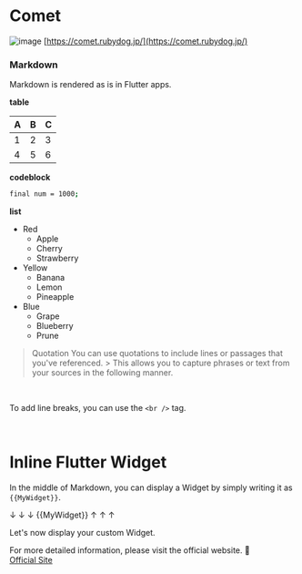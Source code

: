 # Comet

![image](assets/images/flutter-and-markdown.png)
[https://comet.rubydog.jp/](https://comet.rubydog.jp/)

### Markdown

Markdown is rendered as is in Flutter apps.

**table**

| A   | B   | C   |
| --- | --- | --- |
| 1   | 2   | 3   |
| 4   | 5   | 6   |

**codeblock**

```.sh
final num = 1000;
```

**list**

- Red
  - Apple
  - Cherry
  - Strawberry
- Yellow
  - Banana
  - Lemon
  - Pineapple
- Blue
  - Grape
  - Blueberry
  - Prune

> Quotation
> You can use quotations to include lines or passages that you've referenced. > This allows you to capture phrases or text from your sources in the following manner.

<br />

To add line breaks, you can use the `<br />` tag.

<br />

# Inline Flutter Widget

In the middle of Markdown, you can display a Widget by simply writing it as `{{MyWidget}}`.

↓ ↓ ↓
{{MyWidget}}
↑ ↑ ↑

Let's now display your custom Widget.

For more detailed information, please visit the official website. 💫  
[Official Site](https://comet.rubydog.jp/)

<br />
